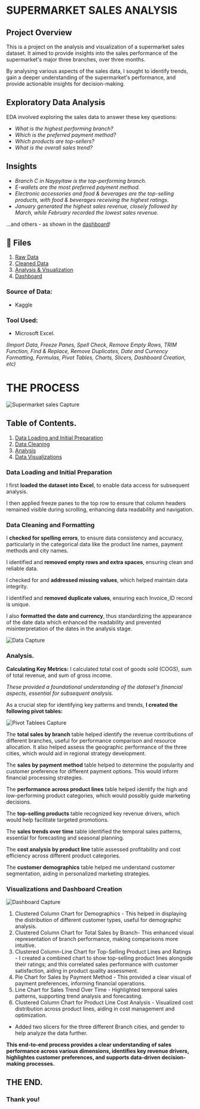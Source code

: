 # SUPERMARKET SALES ANALYSIS
## Project Overview
This is a project on the analysis and visualization of a supermarket sales dataset.
It aimed to provide insights into the sales performance of the supermarket's major three branches, over three months.

By analysing various aspects of the sales data, I sought to identify trends, gain a deeper understanding of the supermarket's performance, and provide actionable insights for decision-making.

## Exploratory Data Analysis
EDA involved exploring the sales data to answer these key questions:
- *What is the highest performing branch?*
- *Which is the preferred payment method?*
- *Which products are top-sellers?*
- *What is the overall sales trend?*

## Insights
- *Branch C in Naypyitaw is the top-performing branch.*
- *E-wallets are the most preferred payment method.*
- *Electronic accessories and food & beverages are the top-selling products, with food & beverages receiving the highest ratings.*
- *January generated the highest sales revenue, closely followed by March, while February recorded the lowest sales revenue.*

...and others - as shown in the [dashboard](https://github.com/patriciavalentine/SUPERMARKET-SALES-ANALYSIS/blob/main/Dashboard%20Capture.PNG)!

## 📂 Files
1. [Raw Data](https://github.com/patriciavalentine/SUPERMARKET-SALES-ANALYSIS/blob/main/Supermarket%20Sales%20Dataset.xlsx)
2. [Cleaned Data](https://github.com/patriciavalentine/SUPERMARKET-SALES-ANALYSIS/blob/main/Supermarket%20Sales%20Dataset%20-%20Cleaned.xlsx)
3. [Analysis & Visualization](https://github.com/patriciavalentine/SUPERMARKET-SALES-ANALYSIS/blob/main/Supermarket%20Sales%20-%20EXCEL%20PROJECT.xlsx)
4. [Dashboard](https://github.com/patriciavalentine/SUPERMARKET-SALES-ANALYSIS/blob/main/Dashboard%20Capture.PNG)

### Source of Data:
- Kaggle

### Tool Used:
- Microsoft Excel.

*(Import Data, Freeze Panes, Spell Check, Remove Empty Rows, TRIM Function, Find & Replace, Remove Duplicates, Date and Currency Formatting, Formulas, Pivot Tables, Charts, Slicers, Dashboard Creation, etc)*

# THE PROCESS

![Supermarket sales Capture](https://github.com/user-attachments/assets/23b6c855-eb31-4aa2-b982-55c70300caec)

## Table of Contents.
1. [Data Loading and Initial Preparation](#data-loading-and-initial-preparation)
2. [Data Cleaning](#data-cleaning-and-formatting)
3. [Analysis](#analysis)
4. [Data Visualizations](#visualizations-and-dashboard-creation)

### Data Loading and Initial Preparation
I first **loaded the dataset into Excel**, to enable data access for subsequent analysis.

I then applied freeze panes to the top row to ensure that column headers remained visible during scrolling, enhancing data readability and navigation.

### Data Cleaning and Formatting
I **checked for spelling errors**, to ensure data consistency and accuracy, particularly in the categorical data like the product line names, payment methods and city names.

I identified and **removed empty rows and extra spaces**, ensuring clean and reliable data.

I checked for and **addressed missing values**, which helped maintain data integrity.

I identified and **removed duplicate values**, ensuring each Invoice_ID record is unique.

I also **formatted the date and currency**, thus standardizing the appearance of the date data which enhanced the readability and prevented misinterpretation of the dates in the analysis stage.

![Data Capture](https://github.com/user-attachments/assets/62a0c348-f3ff-45a1-ae1b-fcf641dfc8da)


### Analysis.
**Calculating Key Metrics:**
I calculated total cost of goods sold (COGS), sum of total revenue, and sum of gross income.

*These provided a foundational understanding of the dataset's financial aspects, essential for subsequent analysis.*

As a crucial step for identifying key patterns and trends, **I created the following pivot tables:**

![Pivot Tablees Capture](https://github.com/user-attachments/assets/6eeb308c-ff25-4a23-867c-930ab051a238)

The **total sales by branch** table helped identify the revenue contributions of different branches, useful for performance comparison and resource allocation. It also helped assess the geographic performance of the three cities, which would aid in regional strategy development.

The **sales by payment method** table helped to determine the popularity and customer preference for different payment options. This would inform financial processing strategies.

The **performance across product lines** table helped identify the high and low-performing product categories, which would possibly guide marketing decisions.

The **top-selling products** table recognized key revenue drivers, which would help facilitate targeted promotions.

The **sales trends over time** table identified the temporal sales patterns, essential for forecasting and seasonal planning.

The **cost analysis by product line** table assessed profitability and cost efficiency across different product categories.

The **customer demographics** table helped me understand customer segmentation, aiding in personalized marketing strategies.

### Visualizations and Dashboard Creation

![Dashboard Capture](https://github.com/user-attachments/assets/4a35f9a5-0cee-429b-acff-1d271c6cf7fc)

1. Clustered Column Chart for Demographics - This helped in displaying the distribution of different customer types, useful for demographic analysis.
2. Clustered Column Chart for Total Sales by Branch- This enhanced visual representation of branch performance, making comparisons more intuitive.
3. Clustered Column-Line Chart for Top-Selling Product Lines and Ratings - I created a combined chart to show top-selling product lines alongside their ratings; and this correlated sales performance with customer satisfaction, aiding in product quality assessment.
4. Pie Chart for Sales by Payment Method - This provided a clear visual of payment preferences, informing financial operations.
5. Line Chart for Sales Trend Over Time - Highlighted temporal sales patterns, supporting trend analysis and forecasting.
6. Clustered Column Chart for Product Line Cost Analysis - Visualized cost distribution across product lines, aiding in cost management and optimization.
- Added two slicers for the three different Branch cities, and gender to help analyze the data further. 


**This end-to-end process provides a clear understanding of sales performance across various dimensions, identifies key revenue drivers, highlightes customer preferences, and supports data-driven decision-making processes.**

## THE END.
### Thank you!
